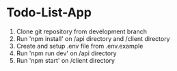 # Todo-List-App

1. Clone git repository from development branch
2. Run 'npm install' on /api directory and /client directory
3. Create and setup .env file from .env.example
4. Run 'npm run dev' on /api directory 
5. Run 'npm start' on /client directory
